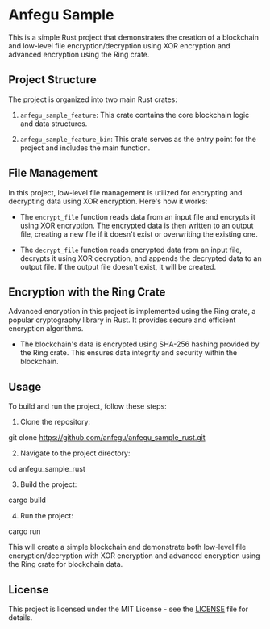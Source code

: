 # Anfegu Sample 

This is a simple Rust project that demonstrates the creation of a blockchain and low-level file encryption/decryption using XOR encryption and advanced encryption using the Ring crate.

## Project Structure

The project is organized into two main Rust crates:

1. `anfegu_sample_feature`: This crate contains the core blockchain logic and data structures.

2. `anfegu_sample_feature_bin`: This crate serves as the entry point for the project and includes the main function.

## File Management

In this project, low-level file management is utilized for encrypting and decrypting data using XOR encryption. Here's how it works:

- The `encrypt_file` function reads data from an input file and encrypts it using XOR encryption. The encrypted data is then written to an output file, creating a new file if it doesn't exist or overwriting the existing one.

- The `decrypt_file` function reads encrypted data from an input file, decrypts it using XOR decryption, and appends the decrypted data to an output file. If the output file doesn't exist, it will be created.

## Encryption with the Ring Crate

Advanced encryption in this project is implemented using the Ring crate, a popular cryptography library in Rust. It provides secure and efficient encryption algorithms.

- The blockchain's data is encrypted using SHA-256 hashing provided by the Ring crate. This ensures data integrity and security within the blockchain.

## Usage

To build and run the project, follow these steps:

1. Clone the repository:

git clone https://github.com/anfegu/anfegu_sample_rust.git

2. Navigate to the project directory:

cd anfegu_sample_rust

3. Build the project:

cargo build

4. Run the project:

cargo run


This will create a simple blockchain and demonstrate both low-level file encryption/decryption with XOR encryption and advanced encryption using the Ring crate for blockchain data.

## License

This project is licensed under the MIT License - see the [LICENSE](LICENSE) file for details.
